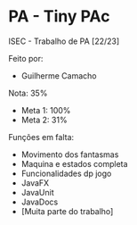 # PA - Tiny PAc
ISEC - Trabalho de PA [22/23]

Feito por:
- Guilherme Camacho

Nota: 35%
- Meta 1: 100%
- Meta 2: 31%

Funções em falta:
- Movimento dos fantasmas
- Maquina e estados completa
- Funcionalidades dp jogo
- JavaFX
- JavaUnit
- JavaDocs
- [Muita parte do trabalho]
